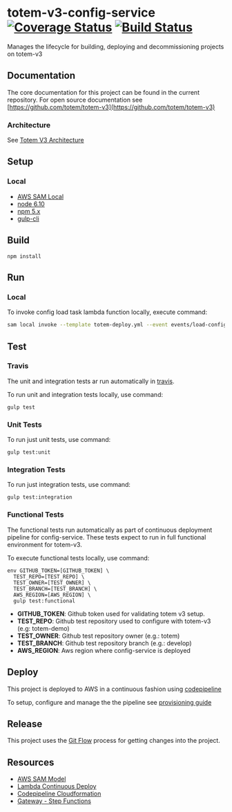# totem-v3-config-service [![Coverage Status](https://coveralls.io/repos/github/totem/totem-v3-config-service/badge.svg?branch=feature_config)](https://coveralls.io/github/totem/totem-v3-config-service?branch=feature_config) [![Build Status](https://travis-ci.org/totem/totem-v3-config-service.svg?branch=feature_config)](https://travis-ci.org/totem/totem-v3-config-service)
Manages the lifecycle for building, deploying  and decommissioning projects on totem-v3

## Documentation
 
The core documentation for this project can be found in the current repository. For open source documentation see [https://github.com/totem/totem-v3](https://github.com/totem/totem-v3)

### Architecture

See [Totem V3 Architecture](https://github.com/totem/totem-v3/tree/develop/architecture)

 
## Setup
 
### Local

- [AWS SAM Local](https://github.com/awslabs/aws-sam-local#windows-linux-osx-with-npm-recommended)
- [node 6.10](https://nodejs.org)
- [npm 5.x](https://www.npmjs.com/package/npm5)
- [gulp-cli](https://www.npmjs.com/package/gulp-cli/tutorial)
 
## Build
 
```
npm install
```
 
## Run
 
### Local

To invoke config load task lambda function locally, execute command:

```bash
sam local invoke --template totem-deploy.yml --event events/load-config-event.json
```


## Test

### Travis
The unit and integration tests ar run automatically in [travis](https://travis-ci.org/totem/totem-v3-config-service). 


To run unit and integration tests locally, use command:

```
gulp test
```

### Unit Tests
To run just unit tests, use command:

```
gulp test:unit
```

### Integration Tests
To run just integration tests, use command:

```
gulp test:integration
```

### Functional Tests
The functional tests run automatically as part of continuous deployment pipeline for
config-service. These tests expect to run in  full functional environment for totem-v3.

To execute functional tests locally, use command:

```
env GITHUB_TOKEN=[GITHUB_TOKEN] \
  TEST_REPO=[TEST_REPO] \
  TEST_OWNER=[TEST_OWNER] \
  TEST_BRANCH=[TEST_BRANCH] \
  AWS_REGION=[AWS_REGION] \
  gulp test:functional
```

- **GITHUB_TOKEN**: Github token used for validating totem v3 setup.
- **TEST_REPO**: Github test repository used to configure with totem-v3 (e.g: totem-demo)
- **TEST_OWNER**: Github test repository owner (e.g.: totem)
- **TEST_BRANCH**: Github test repository branch (e.g.: develop)
- **AWS_REGION**: Aws region where config-service is deployed

 
## Deploy
 
This project is deployed to AWS in a continuous fashion using [codepipeline](https://aws.amazon.com/codepipeline/)

To setup, configure and manage the the pipeline see [provisioning guide](./provisioning)
 
 
## Release
 
This project uses the [Git Flow](https://confluence.meltdev.com/display/DEV/Git+Flow) process for getting changes into the project.


## Resources

- [AWS SAM Model](https://github.com/awslabs/serverless-application-model)
- [Lambda Continuous Deploy](http://docs.aws.amazon.com/lambda/latest/dg/automating-deployment.html) 
- [Codepipeline Cloudformation](http://docs.aws.amazon.com/AWSCloudFormation/latest/UserGuide/aws-resource-codepipeline-pipeline.html)
- [Gateway - Step Functions](http://docs.aws.amazon.com/step-functions/latest/dg/tutorial-api-gateway.html)